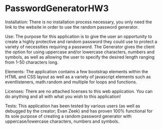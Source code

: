 # PasswordGeneratorHW3
Installation: There is no installation process necessary, you only need the link to the website in order to use the random password generator.

Use: The purpose for this application is to give the user an opportunity to create a highly protective and random password they could use to protect a variety of necessities requiring a password. The Generator gives the client the option for using uppercase and/or lowercase characters, numbers and symbols, as well as allowing the user to specify the desired length ranging from 1-50 characters long.

Elements: The application contains a few bootstrap elements within the HTML and CSS layout as well as a variety of javascript elements such as eventlisteners, math.random and multiple for loops and functions.

Licenses: There are no attached licenses to this web application. You can do anything and all with what you wish to this application!

Tests: This application has been tested by various users (as well as debugged by the creator; Evan Zeek) and has proven 100% functional for its sole purpose of creating a random password generator with uppercase/lowercase characters, numbers and symbols.
